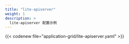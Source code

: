 ```yaml
---
title: "lite-apiserver"
weight: 1
description: >
  lite-apiserver 配置示例
---
```


{{< codenew file="application-grid/lite-apiserver.yaml" >}}
